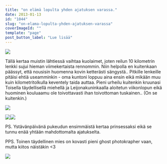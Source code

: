 ```yaml
---
title: "on elämä lopulta yhden ajatuksen varassa."
date: 2013-01-13
id: "1044"
slug: "on-elama-lopulta-yhden-ajatuksen-varassa"
coverImageId: ""
template: "page"
post_button_label: "Lue lisää"
---
```


[![](/images/IMG_0561.jpg)](http://2.bp.blogspot.com/-6IL5ks8qwTs/UPMaT6KKQCI/AAAAAAAAE6g/gtqWkgZWlj0/s1600/IMG_0561.jpg)

Tällä kertaa muistin lähtiessä vaihtaa kuolaimet, joten reilun 10 kilometrin lenkki sujui hieman viimekertaista rennommin. Niin helpolla en kuitenkaan päässyt, että nousisin huomenna kovin ketterästi sängystä.. Pitkille lenkeille pitäisi ehtiä useamminkin - oma kuntoni loppuu aina ensin eikä mikään muu kuin kilometritolkulla keventely taida auttaa. Pieni urheilu kuitenkin kruunasi Toisella täydellisellä miehellä ja Leijonakuninkaalla aloitetun viikonlopun eikä huominen kouluaamu ole toivottavasti ihan toivottoman tuskainen.. (On se kuitenkin.)

[![](/images/2013.01.jpg)](http://4.bp.blogspot.com/-LOLtXmvmP1w/UPMekhE9YUI/AAAAAAAAE60/HNgbMnrcT_o/s1600/2013.01.jpg)

[![](/images/2013.01.12_11.JPG)](http://3.bp.blogspot.com/-Jbt_owiTeiQ/UPMfAF-IKVI/AAAAAAAAE7A/pmQQ5p1iBrM/s1600/2013.01.12_11.JPG)[![](/images/2013.01.12_12.JPG)](http://4.bp.blogspot.com/-KpbxZeZOJuo/UPMeka5d3bI/AAAAAAAAE6w/NvY7CjSU-rU/s1600/2013.01.12_12.JPG)

PS. Ystävänpäivänä pukeudun ensimmäistä kertaa prinsessaksi eikä se tunnu enää yhtään mahdottomalta ajatukselta.

PPS. Toinen täydellinen mies on kovasti pieni ghost photokrapher vaan, mutta kiitos näistäkin <3

[![](/images/ak.jpg)](http://2.bp.blogspot.com/-DMMIImpHhZg/UPMfc-D6KJI/AAAAAAAAE7I/J-_sXng8dmc/s1600/ak.jpg)
